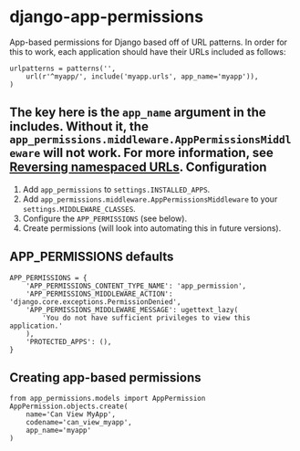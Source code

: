 django-app-permissions
======================

App-based permissions for Django based off of URL patterns. In order for this to work, each application should have their URLs included as follows:

    urlpatterns = patterns('',
        url(r'^myapp/', include('myapp.urls', app_name='myapp')),
    )
    
The key here is the `app_name` argument in the includes. Without it, the `app_permissions.middleware.AppPermissionsMiddleware` will not work. For more information, see [Reversing namespaced URLs](https://docs.djangoproject.com/en/dev/topics/http/urls/#reversing-namespaced-urls).
Configuration
-------------
1. Add `app_permissions` to `settings.INSTALLED_APPS`.
2. Add `app_permissions.middleware.AppPermissionsMiddleware` to your `settings.MIDDLEWARE_CLASSES`.
3. Configure the `APP_PERMISSIONS` (see below).
4. Create permissions (will look into automating this in future versions).


APP_PERMISSIONS defaults
------------------------
    APP_PERMISSIONS = {
        'APP_PERMISSIONS_CONTENT_TYPE_NAME': 'app_permission',
        'APP_PERMISSIONS_MIDDLEWARE_ACTION': 'django.core.exceptions.PermissionDenied',
        'APP_PERMISSIONS_MIDDLEWARE_MESSAGE': ugettext_lazy(
            'You do not have sufficient privileges to view this application.'
        ),
        'PROTECTED_APPS': (),
    }

Creating app-based permissions
------------------------------
    from app_permissions.models import AppPermission
    AppPermission.objects.create(
        name='Can View MyApp', 
        codename='can_view_myapp', 
        app_name='myapp'
    )
